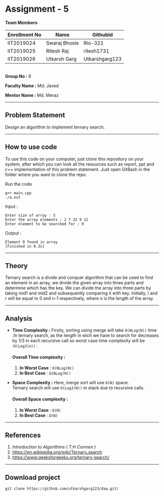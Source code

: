 # Assignment - 5


**Team Members**

|  Enrollment No |   Name         | GithubId        |
 --------------  |   ----         | --------        |
|    IIT2019024  |   Swaraj Bhosle| Rio-321         |
|    IIT2019025  |   Ritesh Raj   | ritesh1731      | 
|    IIT2019026  |   Utkarsh Garg | Utkarshgarg123  |

\
**Group No :** 8

**Faculty Name :** Md. Javed

**Mentor Name :** Md. Meraz

---
## Problem Statement
Design an algorithm to implement ternary search.

---
## How to use code
To use this code on your computer, just clone this repository on your system, after which you can look all the resources such as report, ppt and c++ implementation of this problem statement. Just open GitBash in the folder where you want to clone the repo.


Run the code
```
g++ main.cpp
./a.out
```

Input : 
```
Enter size of array : 5
Enter the array elements : 2 7 32 9 12
Enter element to be searched for : 9

```
Output : 
```
Element 9 found in array
[Finished in 0.3s] 
```
---




## Theory
Ternary search is a divide and conquer algorithm that can be used to find an element in an array, we divide the given array into three parts and determine which has the key. We can divide the array into three parts by taking mid1 and mid2 and subsequently comparing it with key. Initially, l and r will be equal to 0 and n-1 respectively, where n is the length of the array. 

---

## Analysis

* **Time Complexity :** Firstly, sorting using merge will take ``` O(NLog(N)) ``` time .In ternary search, as the length in wich we have to search for decreases by 1/3 in each recursive call so  worst case time complexity will be :```O(Log3(n))``` .

    #### Overall Time complexity :
    1. **In Worst Case** : ```O(NLog(N))```
    2. **In Best Case** : ```Ω(NLog(N))```


* **Space Complexity :**
Here, merge sort will use ```O(N)``` space.\
Ternary search will use ```O(Log3(N))``` in stack due to recursive calls.
    #### Overall Space complexity :
    1. **In Worst Case** : ```O(N)```
    2. **In Best Case** : ```Ω(N)```

---

## References

1. *Introduction to Algorithms ( T.H Cormen )*
2. https://en.wikipedia.org/wiki/Ternary_search
3. https://www.geeksforgeeks.org/ternary-search/

---

## Download project

```
git clone https://github.com/utkarshgarg123/daa.git/
```
